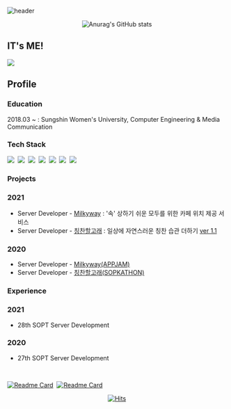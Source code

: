 ![header](https://capsule-render.vercel.app/api?type=wave&color=FFC0CB&height=300&section=header&text=Dain's%20Repository🌷&fontSize=70)

<div align=center>

![Anurag's GitHub stats](https://github-readme-stats.vercel.app/api?username=Chedda98&count_private=true&show_icons=true&theme=buefy)

</div>

## IT's ME!
<a href="https://www.instagram.com/chedda_92/"><img src="https://img.shields.io/badge/Instagram-DD2A78?style=flat-square&logo=Instagram&logoColor=white&link=https://www.instagram.com/chedda_92/"/></a>

## Profile

### Education
2018.03 ~ : Sungshin Women's University, Computer Engineering & Media Communication
### Tech Stack
<img src="https://img.shields.io/badge/Java-007396?style=for-the-badge&logo=Java&logoColor=white"/></a>&nbsp;&nbsp;<img src="https://img.shields.io/badge/Javascript-F7DF1E?style=for-the-badge&logo=Javascript&logoColor=white"/></a>&nbsp;&nbsp;<img src="https://img.shields.io/badge/TypeScript-3178C6?style=for-the-badge&logo=TypeScript&logoColor=white"/></a>&nbsp;&nbsp;<img src="https://img.shields.io/badge/Spring-6DB33F?style=for-the-badge&logo=Spring&logoColor=white"/></a>&nbsp;&nbsp;<img src="https://img.shields.io/badge/MySQL-4479A1?style=for-the-badge&logo=MySQL&logoColor=white"/></a>&nbsp;&nbsp;<img src="https://img.shields.io/badge/MongoDB-47A248?style=for-the-badge&logo=MongoDB&logoColor=white"/></a>&nbsp;&nbsp;<img src="https://img.shields.io/badge/AWS-232F3E?style=for-the-badge&logo=Amazon&nbspAws&logoColor=white"/></a>
### Projects
### 2021
- Server Developer - [Milkyway](https://github.com/Chedda98/MilkieServer) : '속' 상하기 쉬운 모두를 위한 카페 위치 제공 서비스
- Server Developer - [칭찬할고래](https://github.com/Praise-Whale/Praise-Server) : 일상에 자연스러운 칭찬 습관 더하기 [ver 1.1](https://linktr.ee/Goraedan)

### 2020
- Server Developer - [Milkyway(APPJAM)](https://github.com/Chedda98/MilkieServer)
- Server Developer - [칭찬할고래(SOPKATHON)](https://github.com/Praise-Whale/Praise-Server)

### Experience
### 2021
- 28th SOPT Server Development

### 2020
- 27th SOPT Server Development

<br>

[![Readme Card](https://github-readme-stats.vercel.app/api/pin/?username=Chedda98&repo=Praise_Server&show_owner=true&theme=buefy)](https://github.com/Chedda98/Praise_Server)&nbsp;&nbsp;[![Readme Card](https://github-readme-stats.vercel.app/api/pin/?username=Chedda98&repo=Milkieserver&show_owner=true&theme=buefy)](https://github.com/Chedda98/MilkieServer)&nbsp;&nbsp;

<div align=center>
  
[![Hits](https://hits.seeyoufarm.com/api/count/incr/badge.svg?url=https%3A%2F%2Fgithub.com%2FChedda98&count_bg=%23FF69B4&title_bg=%239C8080&icon=github.svg&icon_color=%23F3EDED&title=hits&edge_flat=false)](https://hits.seeyoufarm.com)

</div>

<!--
**Chedda98/Chedda98** is a ✨ _special_ ✨ repository because its `README.md` (this file) appears on your GitHub profile.

Here are some ideas to get you started:

- 🔭 I’m currently working on ...
- 🌱 I’m currently learning ...
- 👯 I’m looking to collaborate on ...
- 🤔 I’m looking for help with ...
- 💬 Ask me about ...
- 📫 How to reach me: ...
- 😄 Pronouns: ...
- ⚡ Fun fact: ...
-->
